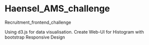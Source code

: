 # Haensel_AMS_challenge
Recruitment_frontend_challenge

Using d3.js for data visualisation. 
Create Web-UI for Histogram with bootstrap
Responsive Design
